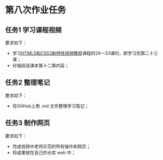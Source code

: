 # 第八次作业任务

## 任务1 学习课程视频

要求如下：

- 学习[HTML5和CSS3新特性视频教程](http://edu.51cto.com/course/course_id-3282.html)课程的24—33课时，即学习完第二十三课；
- 仔细阅读课本第十二章内容；

## 任务2 整理笔记

要求如下：
- 在GitHub上用 .md 文件整理学习笔记；

## 任务3 制作网页

要求如下：
- 完成视频中老师示范的所有操作和网页；
- 将成果放在自己的仓库 web 中；